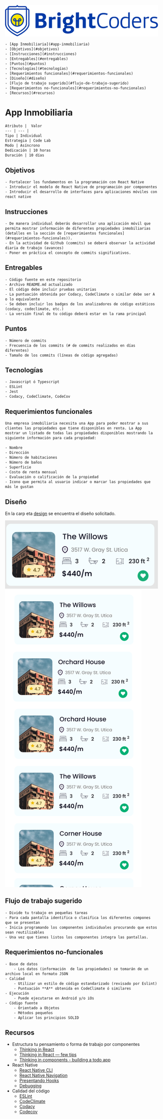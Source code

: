 ![BrightCoders Logo](img/logo.png)

    - [App Inmobiliaria](#app-inmobiliaria)
    - [Objetivos](#objetivos)
    - [Instrucciones](#instrucciones)
    - [Entregables](#entregables)
    - [Puntos](#puntos)
    - [Tecnologías](#tecnologías)
    - [Requerimientos funcionales](#requerimientos-funcionales)
    - [Diseño](#diseño)
    - [Flujo de trabajo sugerido](#flujo-de-trabajo-sugerido)
    - [Requerimientos no-funcionales](#requerimientos-no-funcionales)
    - [Recursos](#recursos)
  
# App Inmobiliaria

    Atributo |  Valor
    --- | --- |
    Tipo | Individual
    Estrategia | Code Lab
    Modo | Asíncrono
    Dedicación | 10 horas
    Duración | 10 días

## Objetivos

    - Fortalecer los fundamentos en la programación con React Native
    - Introducir el modelo de React Native de programación por componentes
    - Introducir el desarrollo de interfaces para aplicaciones móviles con react native

## Instrucciones

    - De manera individual deberás desarrollar una aplicación móvil que permita mostrar información de diferentes propiedades inmobiliarias (detalles en la sección de [requerimientos funcionales](#requerimientos-funcionales)).
    - En la actividad de Github (commits) se deberá observar la actividad diaria de trabajo (avances)
    - Poner en práctica el concepto de commits significativos.

## Entregables

    - Código fuente en este repositorio
    - Archivo README.md actualizado
    - El código debe incluir pruebas unitarias
    - La puntuación obtenida por Codacy, CodeClimate o similar debe ser A o lo equivalente
    - Se deben incluir los badges de los analizadores de código estáticos (codacy, codeclimate, etc.)
    - La versión final de tu código deberá estar en la rama principal

## Puntos

    - Número de commits
    - Frecuencia de los commits (# de commits realizados en días diferentes)
    - Tamaño de los commits (líneas de código agregadas)

## Tecnologías

    - Javascript ó Typescript
    - ESLint
    - Jest
    - Codacy, CodeClimate, CodeCov

## Requerimientos funcionales

    Una empresa inmobiliaria necesita una App para poder mostrar a sus clientes las propiedades que tiene disponibles en renta. La App mostrar un listado de todas las propiedades disponibles mostrando la siguiente información para cada propiedad:

    - Nombre
    - Dirección
    - Número de habitaciones
    - Número de baños
    - Superficie
    - Costo de renta mensual
    - Evaluación o calificación de la propiedad
    - Icono que permita al usuario indicar o marcar las propiedades que más le gustan

## Diseño

En la carp  eta [design](/design) se encuentra el diseño solicitado.

![inmobiliaria-card](design/inmobiliaria-card.png)
<img src="design/inmobiliaria.png" alt="inmobiliaria" width="450"/>

## Flujo de trabajo sugerido

    - Divide tu trabajo en pequeñas tareas
    - Para cada pantalla identifica o clasifica los diferentes compones que se presentan
    - Inicia programando los componentes individuales procurando que estos sean reutilizables
    - Una vez que tienes listos los componentes integra las pantallas.

## Requerimientos no-funcionales

    - Base de datos
        - Los datos (información  de las propiedades) se tomarán de un archivo local en formato JSON
    - Calidad
        - Utilizar un estilo de código estandarizado (revisado por Eslint)
        - Puntuación **A** obtenida en CodeClimate ó similares
    - Ejecución
        - Puede ejecutarse en Android y/o iOs
    - Código fuente
        - Orientado a Objetos
        - Métodos pequeños
        - Aplicar los principios SOLID
  
## Recursos

- Estructura tu pensamiento o forma de trabajo por componentes
    - [Thinking in React](https://reactjs.org/docs/thinking-in-react.html)
    - [Thinking in React — few tips](https://medium.com/@5066aman/thinking-in-react-few-tips-6b32fbe835a3)
    - [Thinking in components - building a todo app](https://softchris.github.io/books/react/thinkingincomponents/)
- React Native
    - [React Native CLI](https://reactnative.dev/docs/environment-setup)
    - [React Native Navigation](https://reactnavigation.org/)
    - [Presentando Hooks](https://es.reactjs.org/docs/hooks-intro.html)
    - [Debugging](https://reactnative.dev/docs/debugging)
- Calidad del código
    - [ESLint](https://eslint.org/)
    - [CodeClimate](https://codeclimate.com/)
    - [Codacy](https://codacy.com/)
    - [Codecov](https://codecov.com/)
